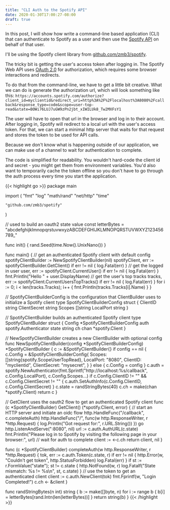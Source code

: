 ```yaml
---
title: "CLI Auth to the Spotify API"
date: 2020-01-30T17:00:27-08:00
draft: true
---
```


In this post, I will show how write a command-line based application (CLI)
that can authenticate to Spotify as a user and then use the [Spotify API](https://developer.spotify.com/documentation/web-api/) on behalf of that user.

I'll be using the Spotify client library from [github.com/zmb3/spotify](https://github.com/zmb3/spotify).

The tricky bit is getting the user's access token after logging in. The Spotify Web API uses
[OAuth 2.0](https://developer.spotify.com/documentation/general/guides/authorization-guide/) for authorization, which requires some browser interactions and redirects.

To do that from the command-line, we have to get a little bit creative.
What we can do is generate the authorization url, which will look something like this:
```https://accounts.spotify.com/authorize?client_id=myclientid&redirect_uri=http%3A%2F%2Flocalhost%3A8080%2Fcallback&response_type=code&scope=user-top-read&state=BOWi76LUJ7uGW9zPn2jbt_xIWILUk8_Tw2MXFsY1```

The user will have to open that url in the browser and log in to their account. After logging in,
Spotify will redirect to a local url with the user's access token. For that, we can start a minimal http server
that waits for that request and stores the token to be used for API calls.

Because we don't know what is happening outside of our application, we can make use of a channel to wait for authentication to complete.

The code is simplified for readability. You wouldn't hard-code the client id and secret - you might get them from environment variables.
You'd also want to temporarily cache the token offline so you don't have to go through the auth process every time you start the application.

{{< highlight go >}}
package main

import (
	"fmt"
	"log"
	"math/rand"
	"net/http"
	"time"

	"github.com/zmb3/spotify"
)

// used to build an oauth2 state value
const letterBytes = "abcdefghijklmnopqrstuvwxyzABCDEFGHIJKLMNOPQRSTUVWXYZ123456789_"

func init() {
	rand.Seed(time.Now().UnixNano())
}

func main() {
	// get an authenticated Spotify client with default config
	spotifyClientBuilder := NewSpotifyClientBuilder(nil)
	spotifyClient, err := spotifyClientBuilder.GetClient()
	if err != nil {
		log.Fatal(err)
	}
	// get the logged in user
	user, err := spotifyClient.CurrentUser()
	if err != nil {
		log.Fatal(err)
	}
	fmt.Println("Hello " + user.DisplayName)
	// get the user's top tracks
	tracks, err := spotifyClient.CurrentUsersTopTracks()
	if err != nil {
		log.Fatal(err)
	}
	for i := 0; i < len(tracks.Tracks); i++ {
		fmt.Println(tracks.Tracks[i].Name)
	}
}

// SpotifyClientBuilderConfig is the configuration that ClientBuilder uses to initialize a Spotify client
type SpotifyClientBuilderConfig struct {
	ClientID     string
	ClientSecret string
	Scopes       []string
	LocalPort    string
}

// SpotifyClientBuilder builds an authenticated Spotify client
type SpotifyClientBuilder struct {
	Config *SpotifyClientBuilderConfig
	auth   spotify.Authenticator
	state  string
	ch     chan *spotify.Client
}

// NewSpotifyClientBuilder creates a new ClientBuilder with optional config
func NewSpotifyClientBuilder(config *SpotifyClientBuilderConfig) *SpotifyClientBuilder {
	c := &SpotifyClientBuilder{}
	if config == nil {
		c.Config = &SpotifyClientBuilderConfig{
			Scopes:       []string{spotify.ScopeUserTopRead},
			LocalPort:    "8080",
			ClientID:     "myclientid",
			ClientSecret: "mysecret",
		}
	} else {
		c.Config = config
	}
	c.auth = spotify.NewAuthenticator(fmt.Sprintf("http://localhost:%s/callback", c.Config.LocalPort), c.Config.Scopes...)
	if c.Config.ClientID != "" && c.Config.ClientSecret != "" {
		c.auth.SetAuthInfo(c.Config.ClientID, c.Config.ClientSecret)
	}
	c.state = randStringBytes(40)
	c.ch = make(chan *spotify.Client)
	return c
}

// GetClient uses the oauth2 flow to get an authenticated Spotify client
func (c *SpotifyClientBuilder) GetClient() (*spotify.Client, error) {
	// start an HTTP server and initiate an oidc flow
	http.HandleFunc("/callback", c.completeAuth)
	http.HandleFunc("/", func(w http.ResponseWriter, r *http.Request) {
		log.Println("Got request for:", r.URL.String())
	})
	go http.ListenAndServe(":8080", nil)
	url := c.auth.AuthURL(c.state)
	fmt.Println("Please log in to Spotify by visiting the following page in your browser:", url)
	// wait for auth to complete
	client := <-c.ch
	return client, nil
}

func (c *SpotifyClientBuilder) completeAuth(w http.ResponseWriter, r *http.Request) {
	tok, err := c.auth.Token(c.state, r)
	if err != nil {
		http.Error(w, "Couldn't get token", http.StatusForbidden)
		log.Fatal(err)
	}
	if st := r.FormValue("state"); st != c.state {
		http.NotFound(w, r)
		log.Fatalf("State mismatch: %s != %s\n", st, c.state)
	}
	// use the token to get an authenticated client
	client := c.auth.NewClient(tok)
	fmt.Fprintf(w, "Login Completed!")
	c.ch <- &client
}

func randStringBytes(n int) string {
	b := make([]byte, n)
	for i := range b {
		b[i] = letterBytes[rand.Intn(len(letterBytes))]
	}
	return string(b)
}
{{< /highlight >}}